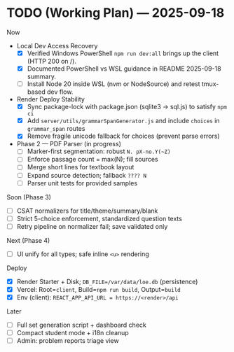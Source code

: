 # TODO (Working Plan) — 2025-09-18

Now
- Local Dev Access Recovery
  - [x] Verified Windows PowerShell `npm run dev:all` brings up the client (HTTP 200 on /).
  - [x] Documented PowerShell vs WSL guidance in README 2025-09-18 summary.
  - [ ] Install Node 20 inside WSL (nvm or NodeSource) and retest tmux-based dev flow.

- Render Deploy Stability
  - [x] Sync package-lock with package.json (sqlite3 → sql.js) to satisfy `npm ci`
  - [x] Add `server/utils/grammarSpanGenerator.js` and include `choices` in `grammar_span` routes
  - [x] Remove fragile unicode fallback for choices (prevent parse errors)

- Phase 2 — PDF Parser (in progress)
  - [ ] Marker-first segmentation: robust `N. pX-no.Y(~Z)`
  - [ ] Enforce passage count = max(N); fill sources
  - [ ] Merge short lines for textbook layout
  - [ ] Expand source detection; fallback `???? N`
  - [ ] Parser unit tests for provided samples

Soon (Phase 3)
- [ ] CSAT normalizers for title/theme/summary/blank
- [ ] Strict 5-choice enforcement, standardized question texts
- [ ] Retry pipeline on normalizer fail; save validated only

Next (Phase 4)
- [ ] UI unify for all types; safe inline `<u>` rendering

Deploy
- [x] Render Starter + Disk; `DB_FILE=/var/data/loe.db` (persistence)
- [x] Vercel: Root=`client`, Build=`npm run build`, Output=`build`
- [x] Env (client): `REACT_APP_API_URL = https://<render>/api`

Later
- [ ] Full set generation script + dashboard check
- [ ] Compact student mode + i18n cleanup
- [ ] Admin: problem reports triage view
